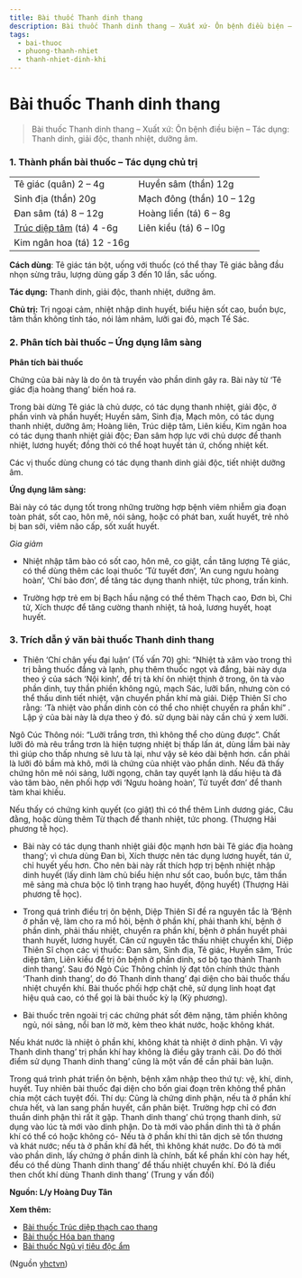 ```yaml
---
title: Bài thuốc Thanh dinh thang
description: Bài thuốc Thanh dinh thang – Xuất xứ- Ôn bệnh điều biện – Tác dụng- Thanh dinh, giải độc, thanh nhiệt, dưỡng âm. 
tags:
  - bai-thuoc
  - phuong-thanh-nhiet
  - thanh-nhiet-dinh-khi
---
```


# Bài thuốc Thanh dinh thang 

> Bài thuốc Thanh dinh thang – Xuất xứ: Ôn bệnh điều biện – Tác dụng: Thanh dinh, giải độc, thanh nhiệt, dưỡng âm. 

### 1. Thành phần bài thuốc – Tác dụng chủ trị

|  |  |
| --- | --- |
| Tê giác (quân) 2 – 4g | Huyền sâm (thần) 12g |
| Sinh địa (thần) 20g | Mạch đông (thần) 10 – 12g |
| Đan sâm (tá) 8 – 12g | Hoàng liền (tá) 6 – 8g |
| [Trúc diệp tâm](/yhctvn/vi-thuoc-truc-diep) (tá) 4 -6g | Liên kiều (tá) 6 – l0g |
|  Kim ngân hoa (tá) 12 -16g |  |

**Cách dùng**: Tê giác tán bột, uống với thuốc (có thể thay Tê giác bằng đầu nhọn sừng trâu, lượng dùng gấp 3 đến 10 lần, sắc uống.

**Tác dụng:** Thanh dinh, giải độc, thanh nhiệt, dưỡng âm. 

**Chủ trị:** Trị ngoại cảm, nhiệt nhập dinh huyết, biểu hiện sốt cao, buồn bực, tâm thần không tỉnh táo, nói lảm nhảm, lưỡi gai đỏ, mạch Tế Sác.

### 2. Phân tích bài thuốc – Ứng dụng lâm sàng

**Phân tích bài thuốc**

Chứng của bài này là do ôn tà truyền vào phần dinh gây ra. Bài này từ ‘Tê giác địa hoàng thang’ biến hoá ra.

Trong bài dừng Tê giác là chủ dược, có tác dụng thanh nhiệt, giải độc, ở phần vinh và phần huyết; Huyền sâm, Sinh địa, Mạch môn, có tác dụng thanh nhiệt, dưỡng âm; Hoàng liên, Trúc diệp tâm, Liên kiều, Kim ngân hoa có tác dụng thanh nhiệt giải độc; Đan sâm hợp lực với chủ dược để thanh nhiệt, lương huyết; đồng thời có thể hoạt huyết tán ứ, chống nhiệt kết. 

Các vị thuốc dùng chung có tác dụng thanh dinh giải độc, tiết nhiệt dưỡng âm.

**Ứng dụng lâm sàng:**

Bài này có tác dụng tốt trong những trường hợp bệnh viêm nhiễm gia đoạn toàn phát, sốt cao, hôn mê, nói sảng, hoặc có phát ban, xuất huyết, trẻ nhỏ bị ban sởi, viêm não cấp, sốt xuất huyết.

*Gia giảm*

+ Nhiệt nhập tâm bào có sốt cao, hôn mê, co giật, cần tăng lượng Tê giác, có thể dùng thêm các loại thuốc ‘Tử tuyết đơn’, ‘An cung ngưu hoàng hoàn’, ‘Chí bảo đơn’, để tăng tác dụng thanh nhiệt, tức phong, trấn kinh.

+ Trường hợp trẻ em bị Bạch hầu nặng có thể thêm Thạch cao, Đơn bì, Chi tử, Xích thược để tăng cường thanh nhiệt, tả hoả, lương huyết, hoạt huyết.

### 3. Trích dẫn ý văn bài thuốc Thanh dinh thang

+ Thiên ‘Chí chân yếu đại luận’ (Tố vấn 70) ghi: “Nhiệt tà xâm vào trong thì trị bằng thuốc đắng và lạnh, phụ thêm thuốc ngọt và đắng, bài này dựa theo ý của sách ‘Nội kinh’, để trị tà khí ôn nhiệt thịnh ở trong, ôn tà vào phần dinh, tuy thần phiền không ngủ, mạch Sác, lưỡi bẩn, nhưng còn có thể thấu dinh tiết nhiệt, vận chuyển phần khí mà giải. Diệp Thiên Sĩ cho rằng: ‘Tà nhiệt vào phần dinh còn có thể cho nhiệt chuyển ra phần khí” . Lập ý của bài này là dựa theo ý đó. sử dụng bài này cần chú ý xem lưỡi. 

Ngô Cúc Thông nói: “Lưỡi trắng trơn, thì không thể cho dùng được”. Chất lưỡi đỏ mà rêu trắng trơn là hiện tượng nhiệt bị thấp lấn át, dùng lầm bài này thì giúp cho thấp nhưng sẽ lưu tà lại, như vậy sẽ kéo dài bệnh hơn. cần phải là lưỡi đỏ bầm mà khô, mới là chứng của nhiệt vào phần dinh. Nếu đã thấy chứng hôn mê nói sảng, lưỡi ngọng, chân tay quyết lạnh là dấu hiệu tà đã vào tâm bào, nên phối hợp với ‘Ngưu hoàng hoàn’, Tử tuyết đơn’ để thanh tàm khai khiếu. 

Nếu thấy có chứng kinh quyết (co giật) thì có thể thêm Linh dương giác, Câu đằng, hoặc dùng thêm Từ thạch để thanh nhiệt, tức phong. (Thượng Hải phương tễ học).

+ Bài này có tác dụng thanh nhiệt giải độc mạnh hơn bài Tê giác địa hoàng thang’; vì chưa dùng Đan bì, Xích thược nên tác dụng lương huyết, tán ứ, chỉ huyết yếu hơn. Cho nên bài này rất thích hợp trị bệnh nhiệt nhập dinh huyết (lấy dinh làm chủ biểu hiện như sốt cao, buồn bực, tâm thần mê sảng mà chưa bộc lộ tình trạng hao huyết, động huyết) (Thượng Hải phương tễ học).

+ Trong quá trình điều trị ôn bệnh, Diệp Thiên Sĩ đề ra nguyên tắc là ‘Bệnh ở phần vệ, làm cho ra mồ hôi, bệnh ở phần khí, phải thanh khí, bệnh ở phần dinh, phải thấu nhiệt, chuyển ra phần khí, bệnh ở phần huyết phải thanh huyết, lương huyết. Căn cứ nguyên tắc thấu nhiệt chuyển khí, Diệp Thiên Sĩ chọn các vị thuốc: Đan sâm, Sinh địa, Tê giác, Huyền sâm, Trúc diệp tâm, Liên kiều để trị ôn bệnh ở phần dinh, sơ bộ tạo thành Thanh dinh thang’. Sau đó Ngỏ Cúc Thông chỉnh lý đạt tôn chính thức thành ‘Thanh dinh thang’, do đó Thanh dinh thang’ đại diện cho bài thuốc thấu nhiệt chuyển khí. Bài thuốc phối hợp chặt chẽ, sử dụng linh hoạt đạt hiệu quả cao, có thể gọi là bài thuốc kỳ lạ (Kỳ phương).

+ Bài thuốc trên ngoài trị các chứng phát sốt đêm nặng, tâm phiền không ngủ, nói sảng, nổi ban lờ mờ, kèm theo khát nước, hoặc không khát.

Nếu khát nước là nhiệt ỏ phần khí, không khát tà nhiệt ở dinh phận. Vì vậy Thanh dinh thang’ trị phần khí hay không là điều gây tranh cãi. Do đó thời điểm sử dụng Thanh dinh thang’ cũng là một vấn để cần phải bàn luận.

Trong quá trình phát triển ôn bệnh, bệnh xâm nhập theo thứ tự: vệ, khí, dinh, huyết. Tuy nhiên bài thuốc đại diện cho bốn giai đoạn trên không thể phân chia một cách tuyệt đối. Thí dụ: Cũng là chứng dinh phận, nếu tà ở phần khí chưa hết, và lan sang phần huyết, cần phân biệt. Trường hợp chỉ có đơn thuần dinh phận thì rất ít gặp. Thanh dinh thang’ chú trọng thanh dinh, sử dụng vào lúc tà mới vào dinh phận. Do tà mới vào phần dinh thì tà ở phần khí có thể có hoặc không có- Nếu tà ở phần khí thì tân dịch sẽ tổn thương và khát nước; nếu tà ở phần khí đã hết, thì không khát nước. Do đó tà mới vào phần dinh, lấy chứng ở phần dinh là chính, bất kể phần khí còn hay hết, đểu có thể dùng Thanh dinh thang’ để thấu nhiệt chuyển khí. Đó là điều then chốt khí dùng Thanh dinh thang’ (Trung y vấn đối)

**Nguồn: L/y Hoàng Duy Tân**

**Xem thêm:**

* [Bài thuốc Trúc diệp thạch cao thang](/yhctvn/bai-thuoc-truc-diep-thach-cao-thang)
* [Bài thuốc Hóa ban thang](/yhctvn/bai-thuoc-hoa-ban-thang)
* [Bài thuốc Ngũ vị tiêu độc ẩm](/yhctvn/bai-thuoc-ngu-vi-tieu-doc-am)

(Nguồn <a href="https://yhctvn.com/bai-thuoc-thanh-dinh-thang/" target="_blank">yhctvn</a>)
